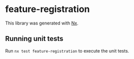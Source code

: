 # feature-registration

This library was generated with [Nx](https://nx.dev).

## Running unit tests

Run `nx test feature-registration` to execute the unit tests.
